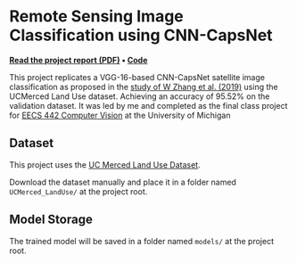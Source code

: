 ﻿# Remote Sensing Image Classification using CNN-CapsNet

**[Read the project report (PDF)](./report.pdf) • [Code](./train.py)**

This project replicates a VGG-16-based CNN-CapsNet satellite image classification as proposed in the [study of W Zhang et al. (2019)](https://www.mdpi.com/2072-4292/11/5/494) using the UCMerced Land Use dataset. Achieving an accuracy of 95.52% on the validation dataset. It was led by me and completed as the final class project for [EECS 442 Computer Vision](https://eecs442.github.io/) at the University of Michigan

## Dataset
This project uses the [UC Merced Land Use Dataset](https://www.kaggle.com/datasets/abdulhasibuddin/uc-merced-land-use-dataset).

Download the dataset manually and place it in a folder named `UCMerced_LandUse/` at the project root.

## Model Storage
The trained model will be saved in a folder named `models/` at the project root.
